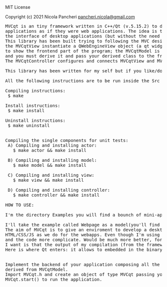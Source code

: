 MIT License

Copyright (c) 2021 Nicola Pancheri
pancheri.nicola@gmail.com 

<pre>
MVCqt is an tiny framework written in C++/Qt (v.5.15.2) to develop desktop
applications as if they were web applications. The idea is to keep using HTML/CSS/JS even for
the interface of desktop applications (but without the need to start an http server).
This library has been built trying to following the MVC design pattern;
the MVCqtView instantiate a QWebEngineView object (a qt widget that is used to view and edit web documents)
to show the frontend part of the program; the MVCqtModel is the backend, the logic behind your application 
and you must derive it and pass your derived class to the framework. 
The MVCqtController configures and connects MVCqtView and MVCqtModel using qt signals and slots.

This library has been written for my self but if you like/don't like it let me know. :)

All the following instructions are to be run inside the Src dir of the project

Compiling instructions:
 $ make

Install instructions:
 $ make install

Uninstall instructions:
 $ make uninstall


Compiling the single components for unit tests:
 A) Compiling and installing actor:
   $ make actor && make install
  
 B) Compiling and installing model:
   $ make model && make install
  
 C) Compiling and installing view:
   $ make view && make install
  
 D) Compiling and installing controller:
   $ make controller && make install

HOW TO USE:

I'm the directory Examples you will find a bounch of mini-app that will help to give you an idea of how this framework works but lets start from zero...

I'll take the example called Webpage as a model(you'll find it into Examples/Webpage);
The aim of MVCqt is to give an enviroment to develop a desktop application with a GUI using the MVC design pattern and implementing the model using C++ and the view using
HTML/CSS/JS as we do for the webapps. Even though I'm using Qt this library should keep it hidden as much as possible to the user that should be able to use any language that allows to import a c++ library. The idea is that the GUI that everyone develop using the standard programming languages not created for the GUI are always shitty compared to a web interface
and the code more complicate. Would be much more better, for my point of view, using it as a standard everywhere (I mean in desktop enviroment) for the development of the GUI. Another constrain that
I want is that the output of my compilation (from the framework point of view) has to be only a binary and not a bunch of file that can be changed by the final user etc...
Here is where Qt enters: it allows to embedded in the binary the external resources of a project (html, ccs, js and what ever files that are not C++), has a cool signaling sistem and offer the class QtWebEngineView, a widget that is used to view and edit web documents. Water, salt, stir, 15 min in the oven and then you have MVCqt.


Implement the backend of your application composing all the objects that you use in a big class
derived from MVCqtModel.
Import MVCqt.h and create an object of type MVCqt passing your wrapper class as parameter of the constructor.
MVCqt.start() to run the application.

</pre>
